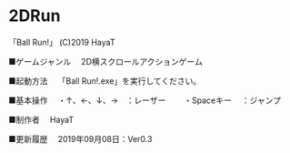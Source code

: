 # 2DRun

「Ball Run!」
(C)2019 HayaT

■ゲームジャンル　
2D横スクロールアクションゲーム

■起動方法　
「Ball Run!.exe」を実行してください。

■基本操作　
・↑、←、↓、→　：レーザー　　
・Spaceキー　 ：ジャンプ

■制作者　
HayaT

■更新履歴　
2019年09月08日：Ver0.3

